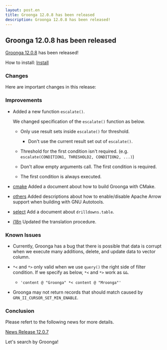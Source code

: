 ```yaml
---
layout: post.en
title: Groonga 12.0.8 has been released
description: Groonga 12.0.8 has been released!
---
```


## Groonga 12.0.8 has been released

[Groonga 12.0.8](/docs/news.html#release-12-0-8) has been released!

How to install: [Install](/docs/install.html)

### Changes

Here are important changes in this release:

### Improvements

* Added a new function `escalate()`.

  We changed specification of the `escalate()` function as below.
  
  * Only use result sets inside ``escalate()`` for threshold.

    * Don't use the current result set out of ``escalate()``.

  * Threshold for the first condition isn't required. (e.g. `escalate(CONDITION1, THRESHOLD2, CONDITION2, ...)`)
  * Don't allow empty arguments call. The first condition is required.
  * The first condition is always executed.

* [cmake](/docs/install/cmake.html) Added a document about how to build Groonga with CMake.

* [others](/docs/install/others.html) Added descriptions about how to enable/disable Apache Arrow support when building with GNU Autotools.

* [select](/docs/reference/commands/select.html) Add a document about ``drilldowns.table``.

* [i18n](/docs/contribution/documentation/i18n.html) Updated the translation procedure.

### Known Issues

* Currently, Groonga has a bug that there is possible that data is corrupt when we execute many additions, delete, and update data to vector column.

* ``*<`` and ``*>`` only valid when we use ``query()`` the right side of filter condition.
  If we specify as below, ``*<`` and ``*>`` work as ``&&``.

    * ``'content @ "Groonga" *< content @ "Mroonga"'``

* Groonga may not return records that should match caused by ``GRN_II_CURSOR_SET_MIN_ENABLE``.

### Conclusion

Please refert to the following news for more details.

[News Release 12.0.7](/docs/news.html#release-12-0-7)

Let's search by Groonga!
